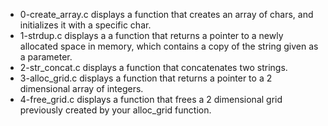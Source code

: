 - 0-create_array.c displays a function that creates an array of chars, and initializes it with a specific char.
- 1-strdup.c displays a a function that returns a pointer to a newly allocated space in memory, which contains a copy of the string given as a parameter.
- 2-str_concat.c displays a function that concatenates two strings.
- 3-alloc_grid.c displays a function that returns a pointer to a 2 dimensional array of integers.
- 4-free_grid.c displays a function that frees a 2 dimensional grid previously created by your alloc_grid function.


